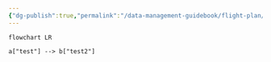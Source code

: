 ```yaml
---
{"dg-publish":true,"permalink":"/data-management-guidebook/flight-plan/"}
---
```



```mermaid
flowchart LR

a["test"] --> b["test2"]
```